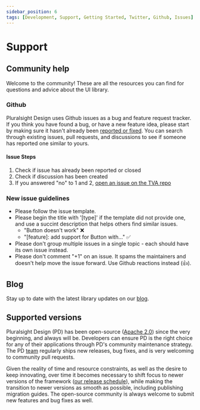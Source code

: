 ```yaml
---
sidebar_position: 6
tags: [Development, Support, Getting Started, Twitter, Github, Issues]
---
```


# Support

## Community help

Welcome to the community! These are all the resources you can find for questions and advice about the UI library.

### Github

Pluralsight Design uses Github issues as a bug and feature request tracker. If you think you have found a bug, or have a new feature idea, please start by making sure it hasn't already been [reported or fixed](https://github.com/pluralsight/tva/issues?q=is%3Aissue+is%3Aclosed). You can search through existing issues, pull requests, and discussions to see if someone has reported one similar to yours.

#### Issue Steps

1. Check if issue has already been reported or closed
2. Check if discussion has been created
3. If you answered "no" to 1 and 2, [open an issue on the TVA repo](https://github.com/pluralsight/tva/issues/new/choose)

### New issue guidelines

- Please follow the issue template.
- Please begin the title with '[type]' if the template did not provide one, and use a succint description that helps others find similar issues.
  - "Button doesn't work" :x:
  - "[feature]: add support for Button with..." :white_check_mark:
- Please don't group multiple issues in a single topic - each should have its own issue instead.
- Please don't comment "+1" on an issue. It spams the maintainers and doesn't help move the issue forward. Use Github reactions instead (:thumbsup:).

## Blog

Stay up to date with the latest library updates on our [blog](/blog).

## Supported versions

Pluralsight Design (PD) has been open-source ([Apache 2.0](https://github.com/pluralsight/tva/blob/main/LICENSE)) since the very beginning, and always will be. Developers can ensure PD is the right choice for any of their applications through PD's community maintenance strategy. The PD [team](../../team) regularly ships new releases, bug fixes, and is very welcoming to community pull requests.

Given the reality of time and resource constraints, as well as the desire to keep innovating, over time it becomes necessary to shift focus to newer versions of the framework ([our release schedule](../discover-more/roadmap)), while making the transition to newer versions as smooth as possible, including publishing migration guides. The open-source community is always welcome to submit new features and bug fixes as well.
